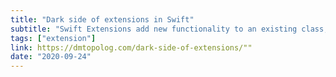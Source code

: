 ```yaml
---
title: "Dark side of extensions in Swift"
subtitle: "Swift Extensions add new functionality to an existing class, structure, enum, or protocol type. In this post, Dmitrii Ivanov outlines what he considers to be some of the drawbacks of using extensions. I don't fully agree with everything Dmitrii covers, but as he says, his goal is not to dissuade us from using extensions but to remind us of the nuances of using this language feature."
tags: ["extension"]
link: https://dmtopolog.com/dark-side-of-extensions/""
date: "2020-09-24"
---
```

